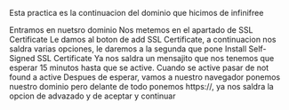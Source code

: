 Esta practica es la continuacion del dominio que hicimos de infinifree

Entramos en nuetsro dominio
Nos metemos en el apartado de SSL Certificate
Le damos al boton de add SSL Certificate, a continuacion nos saldra varias opciones, le daremos a la segunda que pone Install Self-Signed SSL Certificate
Ya nos saldra un mensajito que nos tenemos que esperar 15 minutos hasta que se active. Cuando se active pasar de not found a active
Despues de esperar, vamos a nuestro navegador ponemos nuestro dominio pero delante de todo ponemos https://, ya nos saldra la opcion de advazado y de aceptar y continuar
